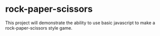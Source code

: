 # rock-paper-scissors

This project will demonstrate the ability to use basic javascript to make a rock-paper-scissors style game.